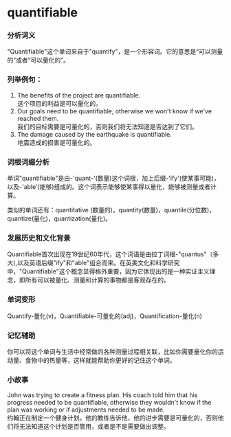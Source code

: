 # quantifiable

### 分析词义

  

"Quantifiable"这个单词来自于"quantify"，是一个形容词。它的意思是“可以测量的”或者“可以量化的”。

  

### 列举例句：

  

1.  The benefits of the project are quantifiable.  
    这个项目的利益是可以量化的。
2.  Our goals need to be quantifiable, otherwise we won't know if we've reached them.  
    我们的目标需要是可量化的，否则我们将无法知道是否达到了它们。
3.  The damage caused by the earthquake is quantifiable.  
    地震造成的损害是可量化的。

  

### 词根词缀分析

  

单词"quantifiable"是由-'quant-'(数量)这个词根，加上后缀-'ify'(使某事可能)，以及-'able'(能够)组成的。这个词表示能够使某事得以量化，能够被测量或者计算。

  

类似的单词还有：quantitative (数量的)，quantity(数量)，quantile(分位数)，quantize(量化)，quantization(量化)。

  

### 发展历史和文化背景

  

Quantifiable首次出现在19世纪60年代，这个词语是由拉丁词根-"quantus"（多大),以及英语后缀"ify"和"able"组合而来。在英美文化和科学研究中，"Quantifiable"这个概念显得格外重要，因为它体现出的是一种实证主义理念，即所有可以被量化、测量和计算的事物都是客观存在的。

  

### 单词变形

  

Quantify-量化(v)，Quantifiable-可量化的(adj)，Quantification-量化(n)

  

### 记忆辅助

  

你可以将这个单词与生活中经常做的各种测量过程相关联，比如你需要量化你的运动量、食物中的热量等，这样就能帮助你更好的记住这个单词。

  

### 小故事

  

John was trying to create a fitness plan. His coach told him that his progress needed to be quantifiable, otherwise they wouldn't know if the plan was working or if adjustments needed to be made.  
约翰正在制定一个健身计划。他的教练告诉他，他的进步需要是可量化的，否则他们将无法知道这个计划是否管用，或者是不是需要做出调整。
